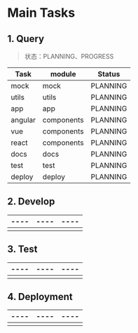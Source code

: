 # Main Tasks

## 1. Query

> 状态：PLANNING、PROGRESS

| Task | module | Status |
| ---- | ---- | ---- |
| mock | mock |   PLANNING   |
| utils | utils | PLANNING |
| app | app | PLANNING |
| angular | components | PLANNING |
| vue | components | PLANNING |
| react | components | PLANNING |
| docs | docs | PLANNING |
| test | test | PLANNING |
| deploy | deploy | PLANNING |

## 2. Develop

| ---- | ---- | ---- |
| ---- | ---- | ---- |
|      |      |      |



## 3. Test

| ---- | ---- | ---- |
| ---- | ---- | ---- |
|      |      |      |



## 4. Deployment

| ---- | ---- | ---- |
| ---- | ---- | ---- |
|      |      |      |



